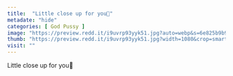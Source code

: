 ```yaml
---
title:  "Little close up for you🥰"
metadate: "hide"
categories: [ God Pussy ]
image: "https://preview.redd.it/i9uvrp93yyk51.jpg?auto=webp&s=6e825b9b9ae93687ea408b0a460b8f1384a4bdbf"
thumb: "https://preview.redd.it/i9uvrp93yyk51.jpg?width=1080&crop=smart&auto=webp&s=0b000549c1337c1068c7c4c3f49e9eacac07382b"
visit: ""
---
```

Little close up for you🥰
